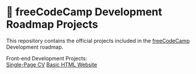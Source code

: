 # 🚀 freeCodeCamp Development Roadmap Projects

This repository contains the official projects included in the [freeCodeCamp](https://www.freecodecamp.org/) Development roadmap.

Front-end Development Projects:  
[Single-Page CV](https://roadmap.sh/projects/single-page-cv)
[Basic HTML Website](https://roadmap.sh/projects/basic-html-website)
